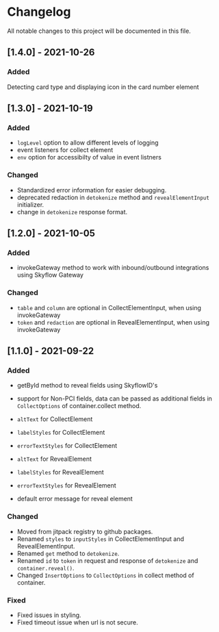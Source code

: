 # Changelog

All notable changes to this project will be documented in this file.

## [1.4.0] - 2021-10-26

### Added

Detecting card type and displaying icon in the card number element

## [1.3.0] - 2021-10-19

### Added

- `logLevel` option to allow different levels of logging
- event listeners for collect element
- `env` option for accessibilty of value in event listners

### Changed
- Standardized error information for easier debugging.
- deprecated redaction in `detokenize` method and `revealElementInput` initializer.
- change in `detokenize` response format.

## [1.2.0] - 2021-10-05

### Added

- invokeGateway method to work with inbound/outbound integrations using Skyflow Gateway

### Changed
- `table` and `column` are optional in CollectElementInput, when using invokeGateway
- `token` and `redaction` are optional in RevealElementInput, when using invokeGateway



## [1.1.0] - 2021-09-22

### Added

- getById method to reveal fields using SkyflowID's

- support for Non-PCI fields, data can be passed as additional fields in `CollectOptions` of container.collect method.
- `altText` for CollectElement 
- `labelStyles` for CollectElement
- `errorTextStyles` for CollectElement

- `altText` for RevealElement 
- `labelStyles` for RevealElement
- `errorTextStyles` for RevealElement
- default error message for reveal element

### Changed

- Moved from jitpack registry to github packages.
- Renamed `styles` to `inputStyles` in CollectElementInput and RevealElementInput.
- Renamed `get` method to `detokenize`.
- Renamed `id` to `token` in request and response of `detokenize` and `container.reveal()`.
- Changed `InsertOptions` to `CollectOptions` in collect method of container.


### Fixed
- Fixed issues in styling.
- Fixed timeout issue when url is not secure.
